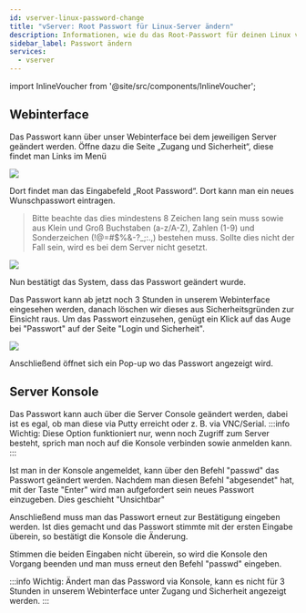 ```yaml
---
id: vserver-linux-password-change
title: "vServer: Root Passwort für Linux-Server ändern"
description: Informationen, wie du das Root-Passwort für deinen Linux vServer von ZAP-Hosting ändern kannst - ZAP-Hosting.com Dokumentation
sidebar_label: Passwort ändern
services:
  - vserver
---
```


import InlineVoucher from '@site/src/components/InlineVoucher';

<InlineVoucher />

## Webinterface

Das Passwort kann über unser Webinterface bei dem jeweiligen Server geändert werden. 
Öffne dazu die Seite „Zugang und Sicherheit“, diese findet man Links im Menü

![](https://screensaver01.zap-hosting.com/index.php/s/N7NmZjHq2baYxSk/preview)

Dort findet man das Eingabefeld „Root Password“. 
Dort kann man ein neues Wunschpasswort eintragen.

>Bitte beachte das dies mindestens 8 Zeichen lang sein muss sowie aus Klein und Groß Buchstaben (a-z/A-Z), Zahlen (1-9) und Sonderzeichen (!@=#$%&-?_;:.,) bestehen muss. 
Sollte dies nicht der Fall sein, wird es bei dem Server nicht gesetzt. 

![](https://screensaver01.zap-hosting.com/index.php/s/snHG3maY9nEfoA5/preview)

Nun bestätigt das System, dass das Passwort geändert wurde. 

Das Passwort kann ab jetzt noch 3 Stunden in unserem Webinterface eingesehen werden, danach löschen wir dieses aus Sicherheitsgründen zur Einsicht raus. Um das Passwort einzusehen, genügt ein Klick auf das Auge bei "Passwort" auf der Seite "Login und Sicherheit". 

![](https://screensaver01.zap-hosting.com/index.php/s/PybrA4Wz4CTJdHo/preview)

Anschließend öffnet sich ein Pop-up wo das Passwort angezeigt wird.



## Server Konsole

Das Passwort kann auch über die Server Console geändert werden, dabei ist es egal, ob man diese via Putty erreicht oder z. B. via VNC/Serial.
:::info
Wichtig: Diese Option funktioniert nur, wenn noch Zugriff zum Server besteht, sprich man noch auf die Konsole verbinden sowie anmelden kann. 
:::

Ist man in der Konsole angemeldet, kann über den Befehl "passwd" das Passwort geändert werden. 
Nachdem man diesen Befehl "abgesendet" hat, mit der Taste "Enter" wird man aufgefordert sein neues Passwort einzugeben. 
Dies geschieht "Unsichtbar"

Anschließend muss man das Passwort erneut zur Bestätigung eingeben werden. 
Ist dies gemacht und das Passwort stimmte mit der ersten Eingabe überein, so bestätigt die Konsole die Änderung. 

Stimmen die beiden Eingaben nicht überein, so wird die Konsole den Vorgang beenden und man muss erneut den Befehl "passwd" eingeben. 

:::info
Wichtig: Ändert man das Password via Konsole, kann es nicht für 3 Stunden in unserem Webinterface unter Zugang und Sicherheit angezeigt werden. 
:::

<InlineVoucher />
